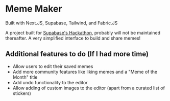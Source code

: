# Meme Maker
 Built with Next.JS, Supabase, Tailwind, and Fabric.JS

A project built for [Supabase's Hackathon]('https://supabase.io/blog/2021/07/30/1-the-supabase-hackathon'), probably will not be maintained thereafter. A very simplified interface to build and share memes!

## Additional features to do (If I had more time)
- Allow users to edit their saved memes
- Add more community features like liking memes and a "Meme of the Month" title
- Add undo functionality to the editor
- Allow adding of custom images to the editor (apart from a curated list of stickers)


